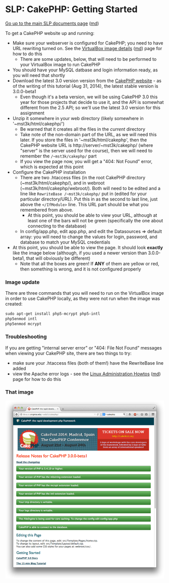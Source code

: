 SLP: CakePHP: Getting Started
=============================

[Go up to the main SLP documents page](index.html) ([md](index.md))

To get a CakePHP website up and running:

- Make sure your webserver is configured for CakePHP; you need to have URL rewriting turned on.  See the [VirtualBox image details](virtualbox-image-details.html) ([md](virtualbox-image-details.md)) page for how to do this
    - There are some updates, below, that will need to be performed to your VirtualBox image to run CakePHP
- You should have your MySQL datbase and login information ready, as you will need that shortly
- Download the latest 3.0 version version from the [CakePHP website](http://cakephp.org/) - as of the writing of this tutorial (Aug 31, 2014), the latest stable version is 3.0.0-beta1
    - Even though it's a beta version, we will be using CakePHP 3.0 this year for those projects that decide to use it, and the API is somewhat different from the 2.5 API; so we'll use the latest 3.0 version for this assignment
- Unzip it somewhere in your web directory (likely somewhere in '~mst3k/html/cakephp/')
    - Be warned that it creates all the files in the *current* directory
    - Take note of the non-domain part of the URL, as we will need this later.  If you store the files in '~mst3k/html/cakephp', then the CakePHP website URL is http://server/~mst3k/cakephp/ (where "server" is the server used for the course), then we will need to remember the `/~mst3k/cakephp/` part
    - If you view the page now, you will get a "404: Not Found" error, which is expected at this point
- Configure the CakePHP installation
    - There are two .htaccess files (in the root CakePHP directory (~mst3k/html/cakephp/), and in webroot (~mst3k/html/cakephp/webroot/).  Both will need to be edited and a line like `RewriteBase /~mst3k/cakephp/` put in (edited for your particular directory/URL).  Put this in as the second to last line, just above the `</IfModule>` line.  This URL part should be what you remembered from above.
        - At this point, you should be able to view your URL, although at least one of the bars will not be green (specifically the one about connecting to the database)
    - In config/app.php, edit app.php, and edit the Datasources =&gt; default array: you will need to change the values for login, password, and database to match your MySQL credentials
- At this point, you should be able to view the page.  It should look **exactly** like the image below (although, if you used a newer version than 3.0.0-beta1, that will obviously be different)
  - Note that all the boxes are green!  If **ANY** of them are yellow or red, then something is wrong, and it is not configured properly

### Image update ###

There are three commands that you will need to run on the VirtualBox image in order to use CakePHP locally, as they were not run when the image was created:

```
sudo apt-get install php5-mcrypt php5-intl
php5enmod intl
php5enmod mcrypt
```


### Troubleshooting ###

If you are getting "internal server error" or "404: File Not Found" messages when viewing your CakePHP site, there are two things to try:
- make sure your .htaccess files (both of them!) have the RewriteBase line added
- view the Apache error logs - see the [Linux Administration Howtos](linux-admin-howtos.html) ([md](linux-admin-howtos.md)) page for how to do this

### That image ###

![](images/cakephp-initial.png)
